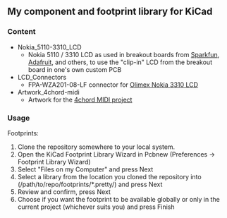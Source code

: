 ## My component and footprint library for KiCad


### Content
* Nokia_5110-3310_LCD
    * Nokia 5110 / 3310 LCD as used in breakout boards from [Sparkfun](https://www.sparkfun.com/products/10168), [Adafruit](https://www.adafruit.com/product/338), and others, to use the "clip-in" LCD from the breakout board in one's own custom PCB
* LCD_Connectors
    * FPA-WZA201-08-LF connector for [Olimex Nokia 3310 LCD](https://www.olimex.com/Products/Components/LCD/LCD-DISPLAY-NOKIA3310/)
* Artwork_4chord-midi
    * Artwork for the [4chord MIDI project](https://github.com/sgreg/4chord-midi)

### Usage
Footprints:

1. Clone the repository somewhere to your local system.
2. Open the KiCad Footprint Library Wizard in Pcbnew (Preferences -> Footprint Library Wizard)
3. Select "Files on my Computer" and press Next
4. Select a library from the location you cloned the repository into (/path/to/repo/footprints/\*.pretty/) and press Next
5. Review and confirm, press Next
6. Choose if you want the footprint to be available globally or only in the current project (whichever suits you) and press Finish

